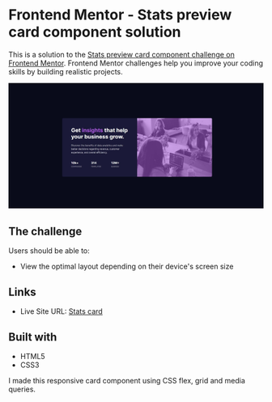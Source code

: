 # Frontend Mentor - Stats preview card component solution

This is a solution to the [Stats preview card component challenge on Frontend Mentor](https://www.frontendmentor.io/challenges/stats-preview-card-component-8JqbgoU62). Frontend Mentor challenges help you improve your coding skills by building realistic projects.

![Completed challenge](img/final.jpg)

## The challenge

Users should be able to:

- View the optimal layout depending on their device's screen size

## Links

- Live Site URL: [Stats card](https://rstrzelczyk98.github.io/stats-card-component/)

## Built with

- HTML5
- CSS3

I made this responsive card component using CSS flex, grid and media queries.
